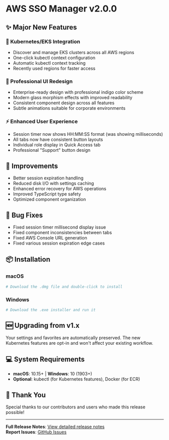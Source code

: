 # AWS SSO Manager v2.0.0

## ✨ Major New Features

### 🚀 Kubernetes/EKS Integration
- Discover and manage EKS clusters across all AWS regions
- One-click kubectl context configuration
- Automatic kubectl context tracking
- Recently used regions for faster access

### 🎨 Professional UI Redesign
- Enterprise-ready design with professional indigo color scheme
- Modern glass morphism effects with improved readability
- Consistent component design across all features
- Subtle animations suitable for corporate environments

### ⚡ Enhanced User Experience
- Session timer now shows HH:MM:SS format (was showing milliseconds)
- All tabs now have consistent button layouts
- Individual role display in Quick Access tab
- Professional "Support" button design

## 🔧 Improvements

- Better session expiration handling
- Reduced disk I/O with settings caching
- Enhanced error recovery for AWS operations
- Improved TypeScript type safety
- Optimized component organization

## 🐛 Bug Fixes

- Fixed session timer millisecond display issue
- Fixed component inconsistencies between tabs
- Fixed AWS Console URL generation
- Fixed various session expiration edge cases

## 📦 Installation

### macOS
```bash
# Download the .dmg file and double-click to install
```

### Windows
```bash
# Download the .exe installer and run it
```

## 🆕 Upgrading from v1.x

Your settings and favorites are automatically preserved. The new Kubernetes features are opt-in and won't affect your existing workflow.

## 💻 System Requirements

- **macOS**: 10.15+ | **Windows**: 10 (1903+)
- **Optional**: kubectl (for Kubernetes features), Docker (for ECR)

## 🙏 Thank You

Special thanks to our contributors and users who made this release possible!

---

**Full Release Notes**: [View detailed release notes](./RELEASE_NOTES_v2.0.0.md)  
**Report Issues**: [GitHub Issues](https://github.com/your-username/aws-sso-manager/issues)
